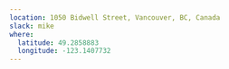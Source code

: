 ```yaml
---
location: 1050 Bidwell Street, Vancouver, BC, Canada
slack: mike
where:
  latitude: 49.2858883
  longitude: -123.1407732
---
```

